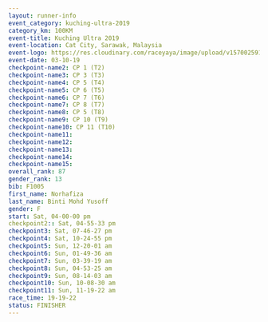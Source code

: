 ```yaml
---
layout: runner-info 
event_category: kuching-ultra-2019 
category_km: 100KM 
event-title: Kuching Ultra 2019
event-location: Cat City, Sarawak, Malaysia 
event-logo: https://res.cloudinary.com/raceyaya/image/upload/v1570025915/logo/kuching_ultra_jsvtue.jpg 
event-date: 03-10-19 
checkpoint-name2: CP 1 (T2) 
checkpoint-name3: CP 3 (T3) 
checkpoint-name4: CP 5 (T4) 
checkpoint-name5: CP 6 (T5) 
checkpoint-name6: CP 7 (T6) 
checkpoint-name7: CP 8 (T7) 
checkpoint-name8: CP 5 (T8) 
checkpoint-name9: CP 10 (T9) 
checkpoint-name10: CP 11 (T10) 
checkpoint-name11:  
checkpoint-name12: 
checkpoint-name13: 
checkpoint-name14: 
checkpoint-name15: 
overall_rank: 87
gender_rank: 13
bib: F1005
first_name: Norhafiza
last_name: Binti Mohd Yusoff
gender: F
start: Sat, 04-00-00 pm
checkpoint2:: Sat, 04-55-33 pm
checkpoint3: Sat, 07-46-27 pm
checkpoint4: Sat, 10-24-55 pm
checkpoint5: Sun, 12-20-01 am
checkpoint6: Sun, 01-49-36 am
checkpoint7: Sun, 03-39-19 am
checkpoint8: Sun, 04-53-25 am
checkpoint9: Sun, 08-14-03 am
checkpoint10: Sun, 10-08-30 am
checkpoint11: Sun, 11-19-22 am
race_time: 19-19-22
status: FINISHER
---
```

